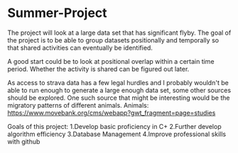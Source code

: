# Summer-Project
The project will look at a large data set that has significant flyby. The goal of the project is to be able to group datasets positionally and temporally so that shared activities can eventually be identified. 

A good start could be to look at positional overlap within a certain time period. Whether the activity is shared can be figured out later.

As access to strava data has a few legal hurdles and I probably wouldn't be able to run enough to generate a large enough data set, some other sources should be explored. One such source that might be interesting would be the migratory patterns of different animals.
Animals: https://www.movebank.org/cms/webapp?gwt_fragment=page=studies


Goals of this project:
1.Develop basic proficiency in C+
2.Further develop algorithm efficiency
3.Database Management
4.Improve professional skills with github

